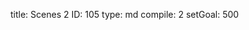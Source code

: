 title:          Scenes 2
ID:             105
type:           md
compile:        2
setGoal:        500


